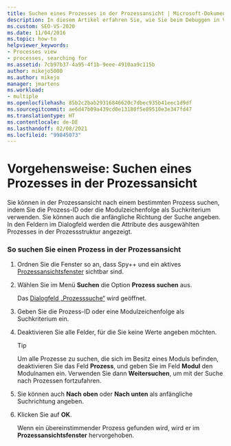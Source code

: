```yaml
---
title: Suchen eines Prozesses in der Prozessansicht | Microsoft-Dokumentation
description: In diesem Artikel erfahren Sie, wie Sie beim Debuggen in Visual Studio in der Ansicht „Prozesse“ des Spy++-Tools nach einem bestimmten Prozess suchen, indem Sie die Prozess-ID oder die Modulzeichenfolge als Suchkriterium verwenden.
ms.custom: SEO-VS-2020
ms.date: 11/04/2016
ms.topic: how-to
helpviewer_keywords:
- Processes view
- processes, searching for
ms.assetid: 7cb97b37-4a95-4f1b-9eee-4910aa9c115b
author: mikejo5000
ms.author: mikejo
manager: jmartens
ms.workload:
- multiple
ms.openlocfilehash: 85b2c2bab29316846620c7dbec935b41eec1d9df
ms.sourcegitcommit: ae6d47b09a439cd0e13180f5e89510e3e347fd47
ms.translationtype: HT
ms.contentlocale: de-DE
ms.lasthandoff: 02/08/2021
ms.locfileid: "99845073"
---
```

# <a name="how-to-search-for-a-process-in-processes-view"></a>Vorgehensweise: Suchen eines Prozesses in der Prozessansicht
Sie können in der Prozessansicht nach einem bestimmten Prozess suchen, indem Sie die Prozess-ID oder die Modulzeichenfolge als Suchkriterium verwenden. Sie können auch die anfängliche Richtung der Suche angeben. In den Feldern im Dialogfeld werden die Attribute des ausgewählten Prozesses in der Prozessstruktur angezeigt.

### <a name="to-search-for-a-process-in-processes-view"></a>So suchen Sie einen Prozess in der Prozessansicht

1. Ordnen Sie die Fenster so an, dass Spy++ und ein aktives [Prozessansichtsfenster](../debugger/processes-view.md) sichtbar sind.

2. Wählen Sie im Menü **Suchen** die Option **Prozess suchen** aus.

    Das [Dialogfeld „Prozesssuche“](../debugger/process-search-dialog-box.md) wird geöffnet.

3. Geben Sie die Prozess-ID oder eine Modulzeichenfolge als Suchkriterium ein.

4. Deaktivieren Sie alle Felder, für die Sie keine Werte angeben möchten.

   > [!TIP]
   > Um alle Prozesse zu suchen, die sich im Besitz eines Moduls befinden, deaktivieren Sie das Feld **Prozess**, und geben Sie im Feld **Modul** den Modulnamen ein. Verwenden Sie dann **Weitersuchen**, um mit der Suche nach Prozessen fortzufahren.

5. Sie können auch **Nach oben** oder **Nach unten** als anfängliche Suchrichtung angeben.

6. Klicken Sie auf **OK**.

   Wenn ein übereinstimmender Prozess gefunden wird, wird er im **Prozessansichtsfenster** hervorgehoben.